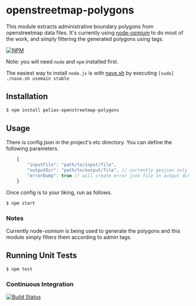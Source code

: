 # openstreetmap-polygons

This module extracts administrative boundary polygons from openstreetmap data files.
It's currently using [node-osmium](https://github.com/osmcode/node-osmium) to do most of the work, and simply filtering
the generated polygons using tags.

[![NPM](https://nodei.co/npm/pelias-openstreetmap-polygons.png)](https://nodei.co/npm/pelias-openstreetmap-polygons/)

Note: you will need `node` and `npm` installed first.

The easiest way to install `node.js` is with [nave.sh](https://github.com/isaacs/nave) by executing `[sudo] ./nave.sh usemain stable`


## Installation

```bash
$ npm install pelias-openstreetmap-polygons
```

## Usage

There is config.json in the project's etc directory. You can define the following parameters.

```javascript
    {
        "inputFile": "path/to/input/file",
        "outputDir": "path/to/output/file", // currently geojson only
        "errorDump": true // will create error json file in output dir
    }
```

Once config is to your liking, run as follows.

```bash
$ npm start
```

### Notes

Currently node-osmium is being used to generate the polygons and this module simply filters them
according to admin tags.

## Running Unit Tests

```bash
$ npm test
```


### Continuous Integration

[![Build Status](https://travis-ci.org/pelias/openstreetmap-polygons.svg?branch=master)](https://travis-ci.org/pelias/openstreetmap-polygons)

